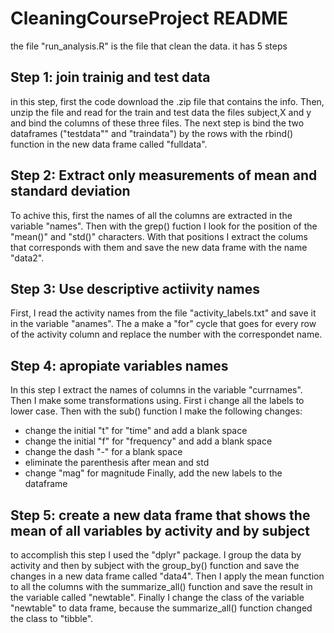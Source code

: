 # CleaningCourseProject README
the file "run_analysis.R" is the file that clean the data. it has 5 steps
## Step 1: join trainig and test data
in this step, first the code download the .zip file that contains the info. Then, unzip the file and read for the train and test data the files subject,X and y and bind the columns of these three files. The next step is bind the two dataframes ("testdata"" and "traindata") by the rows with the rbind() function in the new data frame called "fulldata".

## Step 2: Extract only measurements of mean and standard deviation
To achive this, first the names of all the columns are extracted in the variable "names". Then with the grep() fuction I look for the position of the "mean()" and "std()" characters. With that positions I extract the colums that corresponds with them and save the new data frame with the name "data2".

## Step 3: Use descriptive actiivity names
First, I read the activity names from the file "activity_labels.txt" and save it in the variable "anames". The a make a "for" cycle that goes for every row of the activity column and replace the number with the correspondet name.

## Step 4: apropiate variables names
In this step I extract the names of columns in the variable "currnames". Then I make some transformations using. First i change all the labels to lower case. Then with the sub() function I make the following changes: 
* change the initial "t" for "time" and add a blank space
* change the initial "f" for "frequency" and add a blank space
* change the dash "-" for a blank space
* eliminate the parenthesis after mean and std
* change "mag" for magnitude
Finally, add the new labels to the dataframe

## Step 5: create a new data frame that shows the mean of all variables by activity and by subject
to accomplish this step I used the "dplyr" package. I group the data by activity and then by subject with the group_by() function and save the changes in a new data frame called "data4". Then I apply the mean function to all the columns with the summarize_all() function and save the result in the variable called "newtable". Finally I change the class of the variable "newtable" to data frame, because the summarize_all() function changed the class to "tibble".

